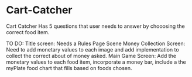 # Cart-Catcher

Cart Catcher
Has 5 questions that user needs to answer by chooosing the correct food item. 

TO DO:
Title screen: Needs a Rules Page Scene
Money Collection Screen: Need to add monetary values to each image and add implementation to collect the correct about of money asked.
Main Game Screen: Add the monetary values to each food item, incorporate a money bar, include a the myPlate food chart that fills based on foods chosen.
